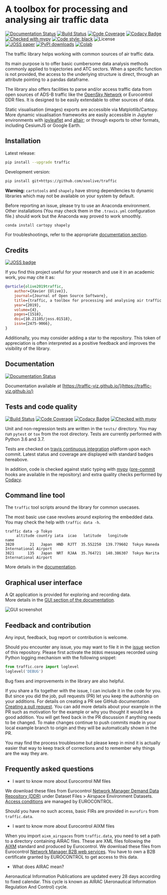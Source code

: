 # A toolbox for processing and analysing air traffic data

[![Documentation Status](https://github.com/xoolive/traffic/workflows/docs/badge.svg)](https://traffic-viz.github.io/)
[![Build Status](https://travis-ci.org/xoolive/traffic.svg?branch=master)](https://travis-ci.org/xoolive/traffic)
[![Code Coverage](https://img.shields.io/codecov/c/github/xoolive/traffic.svg)](https://codecov.io/gh/xoolive/traffic)
[![Codacy Badge](https://img.shields.io/codacy/grade/eea673ed15304f1b93490726295d6de0)](https://www.codacy.com/manual/xoolive/traffic)
[![Checked with mypy](https://img.shields.io/badge/mypy-checked-blue.svg)](https://mypy.readthedocs.io/)
[![Code style: black](https://img.shields.io/badge/code%20style-black-black.svg)](https://github.com/psf/black)
![License](https://img.shields.io/pypi/l/traffic.svg)\
[![JOSS paper](http://joss.theoj.org/papers/10.21105/joss.01518/status.svg)](https://doi.org/10.21105/joss.01518)
[![PyPI downloads](https://img.shields.io/pypi/dm/traffic)](https://pypi.org/project/traffic)
[![Colab](https://colab.research.google.com/assets/colab-badge.svg)](https://colab.research.google.com/github/xoolive/traffic/blob/master/docs/quickstart.ipynb)

The traffic library helps working with common sources of air traffic data.

Its main purpose is to offer basic cumbersome data analysis methods commonly
applied to trajectories and ATC sectors. When a specific function is not
provided, the access to the underlying structure is direct, through an attribute
pointing to a pandas dataframe.

The library also offers facilities to parse and/or access traffic data from open
sources of ADS-B traffic like the [OpenSky Network](https://opensky-network.org/)
or Eurocontrol DDR files. It is designed to be easily extendable to other
sources of data.

Static visualisation (images) exports are accessible via Matplotlib/Cartopy.
More dynamic visualisation frameworks are easily accessible in Jupyter
environments with [ipyleaflet](http://ipyleaflet.readthedocs.io/) and
[altair](http://altair-viz.github.io/); or through exports to other formats,
including CesiumJS or Google Earth.

## Installation

Latest release:

```sh
pip install --upgrade traffic
```

Development version:

```sh
pip install git+https://github.com/xoolive/traffic
```

**Warning:** `cartotools` and `shapely` have strong dependencies to dynamic
libraries which may not be available on your system by default.

Before reporting an issue, please try to use an Anaconda environment. Other
installations (You may check them in the `.travis.yml` configuration file.)
should work but the Anaconda way proved to work smoothly.

```sh
conda install cartopy shapely
```

For troubleshootings, refer to the appropriate
[documentation section](https://traffic-viz.github.io/installation.html#troubleshooting).

## Credits

[![JOSS badge](http://joss.theoj.org/papers/10.21105/joss.01518/status.svg)](https://doi.org/10.21105/joss.01518)

If you find this project useful for your research and use it in an academic
work, you may cite it as:

```bibtex
@article{olive2019traffic,
    author={Xavier {Olive}},
    journal={Journal of Open Source Software},
    title={traffic, a toolbox for processing and analysing air traffic data},
    year={2019},
    volume={4},
    pages={1518},
    doi={10.21105/joss.01518},
    issn={2475-9066},
}
```

Additionally, you may consider adding a star to the repository. This token of appreciation is often interpreted as a positive feedback and improves the visibility of the library.

## Documentation

[![Documentation Status](https://readthedocs.org/projects/traffic-viz/badge/?version=latest)](https://traffic-viz.github.io/)

Documentation available at [https://traffic-viz.github.io/](https://traffic-viz.github.io/)

## Tests and code quality

[![Build Status](https://travis-ci.org/xoolive/traffic.svg?branch=master)](https://travis-ci.org/xoolive/traffic)
[![Code Coverage](https://img.shields.io/codecov/c/github/xoolive/traffic.svg)](https://codecov.io/gh/xoolive/traffic)
[![Codacy Badge](https://img.shields.io/codacy/grade/eea673ed15304f1b93490726295d6de0)](https://www.codacy.com/manual/xoolive/traffic)
[![Checked with mypy](https://img.shields.io/badge/mypy-checked-blue.svg)](https://mypy.readthedocs.io/)

Unit and non-regression tests are written in the `tests/` directory. You may run
`pytest` or `tox` from the root directory. Tests are currently performed with
Python 3.6 and 3.7.

Tests are checked on [travis continuous integration](https://travis-ci.org/xoolive/traffic)
platform upon each commit. Latest status and coverage are displayed with standard
badges hereabove.

In addition, code is checked against static typing with [mypy](https://mypy.readthedocs.io/)
([pre-commit](https://pre-commit.com/) hooks are available in the repository) and
extra quality checks performed by [Codacy](https://www.codacy.com/manual/xoolive/traffic).

## Command line tool

The `traffic` tool scripts around the library for common usecases.

The most basic use case revolves around exploring the embedded data. You may check
the help with `traffic data -h`.

```
traffic data -p Tokyo
     altitude country iata  icao   latitude   longitude                                name
3820       21   Japan  HND  RJTT  35.552250  139.779602  Tokyo Haneda International Airport
3821      135   Japan  NRT  RJAA  35.764721  140.386307  Tokyo Narita International Airport
```

More details in the [documentation](https://traffic-viz.github.io/).

## Graphical user interface

A Qt application is provided for exploring and recording data.  
More details in the [GUI section of the documentation](https://traffic-viz.github.io/gui.html).

![GUI screenshot](https://raw.githubusercontent.com/xoolive/traffic/master/docs/_static/gui_start.png)

## Feedback and contribution

Any input, feedback, bug report or contribution is welcome.

Should you encounter any issue, you may want to file it in the [issue](https://github.com/xoolive/traffic/issues/new) section of this repository. Please first activate the `DEBUG` messages recorded using Python logging mechanism with the following snippet:

```python
from traffic.core import loglevel
loglevel('DEBUG')
```

Bug fixes and improvements in the library are also helpful.

If you share a fix together with the issue, I can include it in the code for
you. But since you did the job, pull requests (PR) let you keep the authorship
on your additions. For details on creating a PR see GitHub documentation
[Creating a pull
request](https://help.github.com/en/articles/creating-a-pull-request). You can
add more details about your example in the PR such as motivation for the example
or why you thought it would be a good addition. You will get feed back in the PR
discussion if anything needs to be changed. To make changes continue to push
commits made in your local example branch to origin and they will be
automatically shown in the PR.

You may find the process troublesome but please keep in mind it is actually
easier that way to keep track of corrections and to remember why things are the
way they are.

## Frequently asked questions

- I want to know more about Eurocontrol NM files

We download these files from Eurocontrol [Network Manager Demand Data
Repository (DDR)](https://www.eurocontrol.int/ddr) under Dataset Files >
Airspace Environment Datasets. [Access
conditions](https://www.eurocontrol.int/ddr#access-conditions) are managed by
EUROCONTROL.

Should you have no such access, basic FIRs are provided in `eurofirs` from
`traffic.data`.

- I want to know more about Eurocontrol AIXM files

When you import `aixm_airspaces` from `traffic.data`, you need to set a path
to a directory containing AIRAC files. These are XML files following the
[AIXM](http://aixm.aero/) standard and produced by Eurocontrol. We download
these files from Eurocontrol [Network Manager B2B web
services](https://eurocontrol.int/service/network-manager-business-business-b2b-web-services).
You have to own a B2B certificate granted by EUROCONTROL to get access to
this data.

- What does AIRAC mean?

Aeronautical Information Publications are updated every 28 days according to
fixed calendar. This cycle is known as AIRAC (Aeronautical Information
Regulation And Control) cycle.
